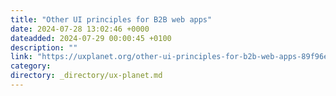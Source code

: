 ```yaml
---
title: "Other UI principles for B2B web apps"
date: 2024-07-28 13:02:46 +0000
dateadded: 2024-07-29 00:00:45 +0100
description: ""
link: "https://uxplanet.org/other-ui-principles-for-b2b-web-apps-89f96ef90259?source=rss----819cc2aaeee0---4"
category:
directory: _directory/ux-planet.md
---
```

